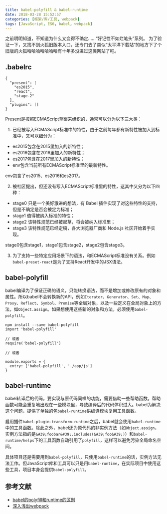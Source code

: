 ```yaml
---
title: babel-polyfill & babel-runtime
date: 2018-03-28 15:52:57
categories: [框架/库/工具, webpack]
tags: [JavaScript, ES6, babel, webpack]
---
```


之前明明知道，不知道为什么又变得不确定……“好记性不如烂笔头”系列。
为了验证一下，又找不到火狐旧版本入口，还专门去了类似“太平洋下载站”的地方下了个旧版的火狐哈哈哈哈哈哈哈有十年多没进过这类网站了吧。

## .babelrc

```
{
  "present": [
    "es2015",
    "react",
    "stage-2"
  ],
  "plugins": []
}
```

Present是按照ECMAScript草案来组织的，通常可以分为以下三大类：

1. 已经被写入ECMAScript标准中的特性，由于之前每年都有新特性被加入到标准中，又可以细分为：
  - es2015包含在2015里加入的新特性；
  - es2016包含在2016里加入的新特性；
  - es2017包含在2017里加入的新特性；
  - env包含当前所有ECMAScript标准里的最新特性。

env包含了es2015、es2016和es2017。

2. 被社区提出，但还没有写入ECMAScript标准里的特性，这其中又分为以下四种：
  - stage0 只是一个美好激进的想法，有 Babel 插件实现了对这些特性的支持，但是不确定是否会被定为标准；
  - stage1 值得被纳入标准的特性；
  - stage2 该特性规范已经被起草，将会被纳入标准里；
  - stage3 该特性规范已经定稿，各大浏览器厂商和 Node.js 社区开始着手实现。

stage0包含stage1，stage1包含stage2，stage2包含stage3。

3. 为了支持一些特定应用场景下的语法，和ECMAScript标准没有关系。例如`babel-preset-react`是为了支持React开发中的JSX语法。

## babel-polyfill

babel编译为了保证正确的语义，只能转换语法，而不是增加或修改原有的对象和属性。所以babel不会转换新的API，例如`Iterator`、`Generator`、`Set`、`Map`、`Proxy`、`Reflect`、`Symbol`、`Promise`等全局对象，以及一些定义在全局对象上的方法，如`Object.assign`。如果想使用这些新的对象和方法，必须使用`babel-polyfill`。

```
npm install --save babel-polyfill
import 'babel-polyfill'

// 或者
require('babel-polyfill')

// 或者

module.exports = {
  entry: ['babel-polyfill', './app/js']
}
```

## babel-runtime

babel转译后的代码，要实现与原代码同样的功能，需要借助一些帮助函数。帮助函数可能会重复地出现在一些模块里，导致编译后的代码体积过大。babel为解决这个问题，提供了单独的包`babel-runtime`供编译模块复用工具函数。

启用插件`babel-plugin-transform-runtime`之后，babel就会使用`babel-runtime`中的工具函数。除此之外，babel还为原代码的非实例方法（如`Object.assign`，实例方法指的是`&#39;foobar&#39;.includes(&#39;foo&#39;)`）和`babel-runtime/helps`下的工具函数自动引用了`polyfill`，这样可以避免污染全局命名空间。

具体项目还是需要用到`babel-polyfill`，只使用`babel-runtime`的话，实例方法无法工作。但JavaScript库和工具可以只是用`babel-runtime`，在实际项目中使用这些工具，项目本身会提供`babel-polyfill`。

## 参考文献

- [babel的polyfill和runtime的区别](https://segmentfault.com/q/1010000005596587)
- [深入浅出webpack](http://webpack.wuhaolin.cn/3%E5%AE%9E%E6%88%98/3-1%E4%BD%BF%E7%94%A8ES6%E8%AF%AD%E8%A8%80.html)

